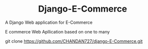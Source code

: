 <center><h1>Django-E-Commerce</h1></center>
A Django Web application for E-Commerce



E commerce Web Apllication based on one to many

git clone https://github.com/CHANDAN727/django-E-Commerce.git


<Developed By Team T4B>
